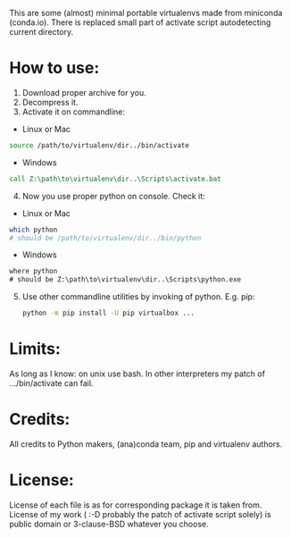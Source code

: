 This are some (almost) minimal portable virtualenvs made from miniconda
(conda.io). There is replaced small part of activate script autodetecting
current directory.

How to use:
===========
1. Download proper archive for you.
2. Decompress it.
3. Activate it on commandline:
  * Linux or Mac
   ```bash
   source /path/to/virtualenv/dir../bin/activate
   ```
  * Windows
   ```bat
   call Z:\path\to\virtualenv\dir..\Scripts\activate.bat
   ```
4. Now you use proper python on console. Check it:
  * Linux or Mac
   ```bash
   which python
   # should be /path/to/virtualenv/dir../bin/python
   ```
  * Windows
   ```bat
   where python
   # should be Z:\path\to\virtualenv\dir..\Scripts\python.exe
   ```
5. Use other commandline utilities by invoking of python. E.g. pip:
   ```bash
   python -m pip install -U pip virtualbox ...
   ```

Limits:
=======
As long as I know: on unix use bash. In other interpreters my patch of .../bin/activate can fail.

Credits:
========
All credits to Python makers, (ana)conda team, pip and virtualenv authors.

License:
========
License of each file is as for corresponding package it is taken from.
License of my work ( :-D probably the patch of activate script solely) is public domain or 3-clause-BSD whatever you choose.

